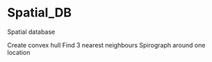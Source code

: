 # Spatial_DB
Spatial database

Create convex hull
Find 3 nearest neighbours
Spirograph around one location
